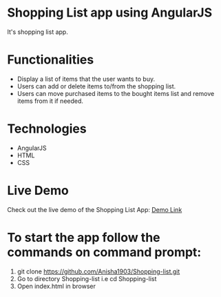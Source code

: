 # Shopping List app using AngularJS
It's shopping list app. 

# Functionalities

* Display a list of items that the user wants to buy.
* Users can add or delete items to/from the shopping list.
* Users can move purchased items to the bought items list and remove items from it if needed.

# Technologies

* AngularJS
* HTML
* CSS

# Live Demo

Check out the live demo of the Shopping List App: [Demo Link](https://6591604a6ac4f109d13bd0b0--coruscating-medovik-451d4f.netlify.app/)

# To start the app follow the commands on command prompt:

1) git clone https://github.com/Anisha1903/Shopping-list.git
2) Go to directory Shopping-list i.e cd Shopping-list
3) Open index.html in browser
